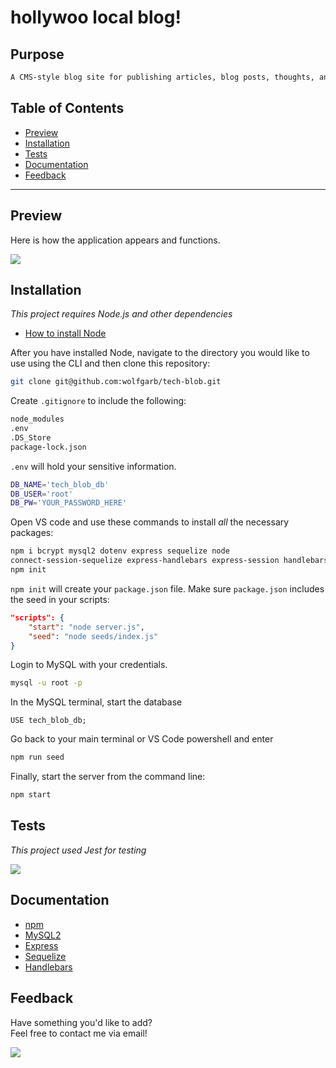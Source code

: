 # hollywoo local blog!

## Purpose

```md
A CMS-style blog site for publishing articles, blog posts, thoughts, and opinions.
```

## Table of Contents

- [Preview](#Preview)
- [Installation](#Installation)
- [Tests](#Tests)
- [Documentation](#Documentation)
- [Feedback](#Feedback)

---

## Preview

Here is how the application appears and functions.

<img src='assets\hollywoo-blog.gif' />

## Installation

_This project requires Node.js and other dependencies_

- [How to install Node](https://docs.npmjs.com/downloading-and-installing-node-js-and-npm)

After you have installed Node, navigate to the directory you would like to use using the CLI and then clone this repository:

```bash
git clone git@github.com:wolfgarb/tech-blob.git
```

Create `.gitignore` to include the following:

```bash
node_modules
.env
.DS_Store
package-lock.json
```

`.env` will hold your sensitive information.

```bash
DB_NAME='tech_blob_db'
DB_USER='root'
DB_PW='YOUR_PASSWORD_HERE'
```

Open VS code and use these commands to install _all_ the necessary packages:

```bash
npm i bcrypt mysql2 dotenv express sequelize node
connect-session-sequelize express-handlebars express-session handlebars
npm init
```

`npm init` will create your `package.json` file.
Make sure `package.json` includes the seed in your scripts:

```json
"scripts": {
    "start": "node server.js",
    "seed": "node seeds/index.js"
}
```

Login to MySQL with your credentials.

```bash
mysql -u root -p
```

In the MySQL terminal, start the database

```mysql
USE tech_blob_db;
```

Go back to your main terminal or VS Code powershell and enter

```bash
npm run seed
```

Finally, start the server from the command line:

```bash
npm start
```

## Tests

_This project used Jest for testing_

<a href="https://jestjs.io/docs/getting-started">
<img src="https://img.shields.io/badge/-jest-%23C21325?style=for-the-badge&logo=jest&logoColor=white" />
</a>

## Documentation

- [npm](https://docs.npmjs.com/)
- [MySQL2](https://www.npmjs.com/package/mysql2)
- [Express](https://expressjs.com/en/4x/api.html)
- [Sequelize](https://sequelize.org/master/)
- [Handlebars](https://handlebarsjs.com/guide/)

## Feedback

Have something you'd like to add?<br>
Feel free to contact me via email!<br>

<a href="mailto:sraewolfskill@gmail.com">
  <img src="https://img.shields.io/badge/Gmail-D14836?style=for-the-badge&logo=gmail&logoColor=white" />
 </a>
